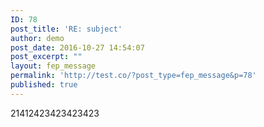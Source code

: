 ```yaml
---
ID: 78
post_title: 'RE: subject'
author: demo
post_date: 2016-10-27 14:54:07
post_excerpt: ""
layout: fep_message
permalink: 'http://test.co/?post_type=fep_message&p=78'
published: true
---
```

21412423423423423
